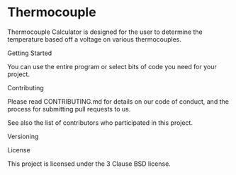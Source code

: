 # Thermocouple
Thermocouple Calculator is designed for the user to determine the temperature based off a voltage on various thermocouples.

Getting Started

You can use the entire program or select bits of code you need for your project.

Contributing

Please read CONTRIBUTING.md for details on our code of conduct, and the process for submitting pull requests to us.

See also the list of contributors who participated in this project.

Versioning

License

This project is licensed under the 3 Clause BSD license.
